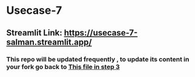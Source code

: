 # Usecase-7

## Streamlit Link: https://usecase-7-salman.streamlit.app/

### This repo will be updated frequently , to update its content in your fork go back to [This file in step 3](https://github.com/Tuwaiq-DS-ML-bootcamp-V-7/Day-3/blob/main/3-_GitHub_for_Bootcamp%E2%80%99s_Content_Labs%2C_Usecases_%26%20Lessons.pdf)

